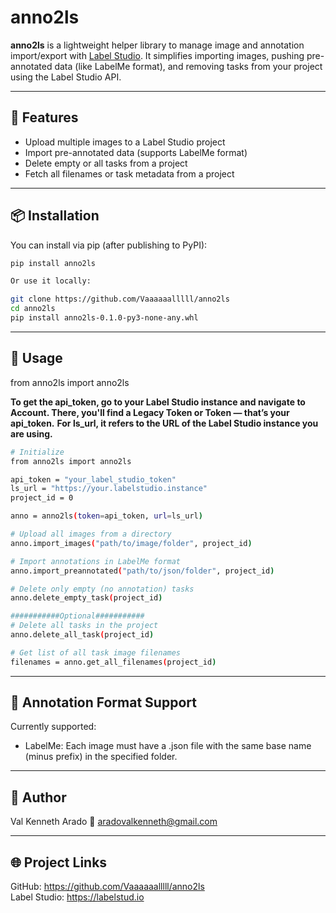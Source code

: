 # anno2ls

**anno2ls** is a lightweight helper library to manage image and annotation import/export with [Label Studio](https://labelstud.io/). It simplifies importing images, pushing pre-annotated data (like LabelMe format), and removing tasks from your project using the Label Studio API.

---

## 🔧 Features

- Upload multiple images to a Label Studio project
- Import pre-annotated data (supports LabelMe format)
- Delete empty or all tasks from a project
- Fetch all filenames or task metadata from a project

---

## 📦 Installation

You can install via pip (after publishing to PyPI):

```bash
pip install anno2ls

Or use it locally:

git clone https://github.com/Vaaaaaalllll/anno2ls
cd anno2ls
pip install anno2ls-0.1.0-py3-none-any.whl
```

---

## 🧠 Usage
from anno2ls import anno2ls

**To get the api_token, go to your Label Studio instance and navigate to Account. There, you'll find a Legacy Token or Token — that’s your api_token.**
**For ls_url, it refers to the URL of the Label Studio instance you are using.**

```bash
# Initialize
from anno2ls import anno2ls

api_token = "your_label_studio_token"
ls_url = "https://your.labelstudio.instance"
project_id = 0

anno = anno2ls(token=api_token, url=ls_url)

# Upload all images from a directory
anno.import_images("path/to/image/folder", project_id)

# Import annotations in LabelMe format
anno.import_preannotated("path/to/json/folder", project_id)

# Delete only empty (no annotation) tasks
anno.delete_empty_task(project_id)

###########Optional###########
# Delete all tasks in the project
anno.delete_all_task(project_id)

# Get list of all task image filenames
filenames = anno.get_all_filenames(project_id)
```

---

## 📝 Annotation Format Support
Currently supported:
* LabelMe: Each image must have a .json file with the same base name (minus prefix) in the specified folder.
  
---

## 👤 Author
Val Kenneth Arado
📧 aradovalkenneth@gmail.com

---

## 🌐 Project Links
GitHub: https://github.com/Vaaaaaalllll/anno2ls  
Label Studio: https://labelstud.io


